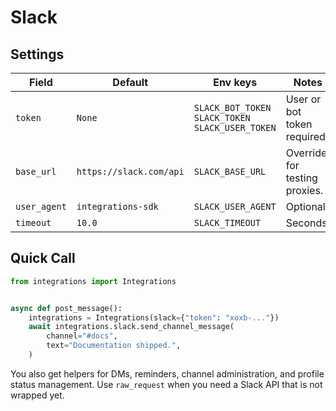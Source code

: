 # Slack

## Settings

| Field | Default | Env keys | Notes |
| --- | --- | --- | --- |
| `token` | `None` | `SLACK_BOT_TOKEN`<br>`SLACK_TOKEN`<br>`SLACK_USER_TOKEN` | User or bot token required. |
| `base_url` | `https://slack.com/api` | `SLACK_BASE_URL` | Override for testing proxies. |
| `user_agent` | `integrations-sdk` | `SLACK_USER_AGENT` | Optional. |
| `timeout` | `10.0` | `SLACK_TIMEOUT` | Seconds. |

## Quick Call

```python
from integrations import Integrations


async def post_message():
    integrations = Integrations(slack={"token": "xoxb-..."})
    await integrations.slack.send_channel_message(
        channel="#docs",
        text="Documentation shipped.",
    )
```

You also get helpers for DMs, reminders, channel administration, and profile status management. Use `raw_request` when you need a Slack API that is not wrapped yet.
